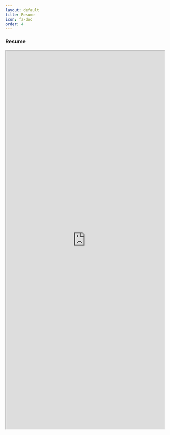 ```yaml
---
layout: default
title: Resume
icon: fa-doc
order: 4
---
```

### Resume
<iframe width="100%" height="1200px" src="https://docs.google.com/document/d/e/2PACX-1vTl91_91cwtrRSSFWTtV-AWrMMSvLlCweEij-6t9K5GGPLTDvhteXvDjxHeGotz9Fkcb0nyMFnihB-c/pub?embedded=true"></iframe>
